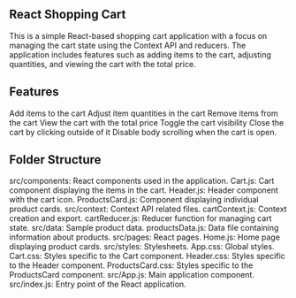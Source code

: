 ## React Shopping Cart
This is a simple React-based shopping cart application with a focus on managing the cart state using the Context API and reducers. The application includes features such as adding items to the cart, adjusting quantities, and viewing the cart with the total price.

## Features
Add items to the cart
Adjust item quantities in the cart
Remove items from the cart
View the cart with the total price
Toggle the cart visibility
Close the cart by clicking outside of it
Disable body scrolling when the cart is open.

## Folder Structure
src/components: React components used in the application.
Cart.js: Cart component displaying the items in the cart.
Header.js: Header component with the cart icon.
ProductsCard.js: Component displaying individual product cards.
src/context: Context API related files.
cartContext.js: Context creation and export.
cartReducer.js: Reducer function for managing cart state.
src/data: Sample product data.
productsData.js: Data file containing information about products.
src/pages: React pages.
Home.js: Home page displaying product cards.
src/styles: Stylesheets.
App.css: Global styles.
Cart.css: Styles specific to the Cart component.
Header.css: Styles specific to the Header component.
ProductsCard.css: Styles specific to the ProductsCard component.
src/App.js: Main application component.
src/index.js: Entry point of the React application.
